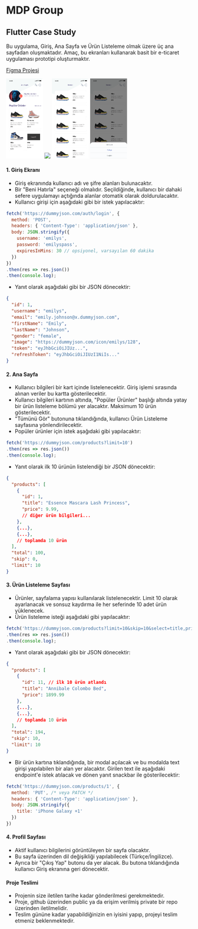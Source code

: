 # MDP Group
## Flutter Case Study

Bu uygulama, Giriş, Ana Sayfa ve Ürün Listeleme olmak üzere üç ana sayfadan oluşmaktadır. Amaç, bu ekranları kullanarak basit bir e-ticaret uygulaması prototipi oluşturmaktır.

[Figma Projesi](https://www.figma.com/design/IG2V5YNceAvhRr6brJ7x8b/Flutter-Case-Study?node-id=0-1&m=dev&t=ZJvxwD567mVsZBqW-1)

<img src="https://github.com/okyay58/FlutterCaseStudy/blob/main/Ana%20Sayfa.png?raw=true" width="100"> <img src="https://github.com/okyay58/FlutterCaseStudy/blob/main/Giris%CC%A7%20Yap.png?raw=true" width="100"> <img src="https://github.com/okyay58/FlutterCaseStudy/blob/main/U%CC%88ru%CC%88nler.png?raw=true" width="100"> <img src="https://github.com/okyay58/FlutterCaseStudy/blob/main/Dil%20Sec%CC%A7imi.png?raw=true" width="100">

#### 1. **Giriş Ekranı**
- Giriş ekranında kullanıcı adı ve şifre alanları bulunacaktır.
- Bir "Beni Hatırla" seçeneği olmalıdır. Seçildiğinde, kullanıcı bir dahaki sefere uygulamayı açtığında alanlar otomatik olarak doldurulacaktır.
- Kullanıcı girişi için aşağıdaki gibi bir istek yapılacaktır:

```javascript
fetch('https://dummyjson.com/auth/login', {
  method: 'POST',
  headers: { 'Content-Type': 'application/json' },
  body: JSON.stringify({
    username: 'emilys',
    password: 'emilyspass',
    expiresInMins: 30 // opsiyonel, varsayılan 60 dakika
  })
})
.then(res => res.json())
.then(console.log);
```

- Yanıt olarak aşağıdaki gibi bir JSON dönecektir:

```json
{
  "id": 1,
  "username": "emilys",
  "email": "emily.johnson@x.dummyjson.com",
  "firstName": "Emily",
  "lastName": "Johnson",
  "gender": "female",
  "image": "https://dummyjson.com/icon/emilys/128",
  "token": "eyJhbGciOiJIUz...",
  "refreshToken": "eyJhbGciOiJIUzI1NiIs..."
}
```

#### 2. **Ana Sayfa**
- Kullanıcı bilgileri bir kart içinde listelenecektir. Giriş işlemi sırasında alınan veriler bu kartta gösterilecektir.
- Kullanıcı bilgileri kartının altında, "Popüler Ürünler" başlığı altında yatay bir ürün listeleme bölümü yer alacaktır. Maksimum 10 ürün gösterilecektir.
- "Tümünü Gör" butonuna tıklandığında, kullanıcı Ürün Listeleme sayfasına yönlendirilecektir.
- Popüler ürünler için istek aşağıdaki gibi yapılacaktır:

```javascript
fetch('https://dummyjson.com/products?limit=10')
.then(res => res.json())
.then(console.log);
```

- Yanıt olarak ilk 10 ürünün listelendiği bir JSON dönecektir:

```json
{
  "products": [
    {
      "id": 1,
      "title": "Essence Mascara Lash Princess",
      "price": 9.99,
      // diğer ürün bilgileri...
    },
    {...},
    {...},
    // toplamda 10 ürün
  ],
  "total": 100,
  "skip": 0,
  "limit": 10
}
```

#### 3. **Ürün Listeleme Sayfası**
- Ürünler, sayfalama yapısı kullanılarak listelenecektir. Limit 10 olarak ayarlanacak ve sonsuz kaydırma ile her seferinde 10 adet ürün yüklenecek.
- Ürün listeleme isteği aşağıdaki gibi yapılacaktır:

```javascript
fetch('https://dummyjson.com/products?limit=10&skip=10&select=title,price')
.then(res => res.json())
.then(console.log);
```

- Yanıt olarak aşağıdaki gibi bir JSON dönecektir:

```json
{
  "products": [
    {
      "id": 11, // ilk 10 ürün atlandı
      "title": "Annibale Colombo Bed",
      "price": 1899.99
    },
    {...},
    {...},
    // toplamda 10 ürün
  ],
  "total": 194,
  "skip": 10,
  "limit": 10
}
```

- Bir ürün kartına tıklandığında, bir modal açılacak ve bu modalda text girişi yapılabilen bir alan yer alacaktır. Girilen text ile aşağıdaki endpoint'e istek atılacak ve dönen yanıt snackbar ile gösterilecektir:

```javascript
fetch('https://dummyjson.com/products/1', {
  method: 'PUT', /* veya PATCH */
  headers: { 'Content-Type': 'application/json' },
  body: JSON.stringify({
    title: 'iPhone Galaxy +1'
  })
})
```

#### 4. **Profil Sayfası**
- Aktif kullanıcı bilgilerini görüntüleyen bir sayfa olacaktır.
- Bu sayfa üzerinden dil değişikliği yapılabilecek (Türkçe/İngilizce).
- Ayrıca bir "Çıkış Yap" butonu da yer alacak. Bu butona tıklandığında kullanıcı Giriş ekranına geri dönecektir.

#### Proje Teslimi
- Projenin size iletilen tarihe kadar gönderilmesi gerekmektedir.
- Proje, github üzerinden public ya da erişim verilmiş private bir repo üzerinden iletilmelidir.
- Teslim gününe kadar yapabildiğinizin en iyisini yapıp, projeyi teslim etmeniz beklenmektedir. 
